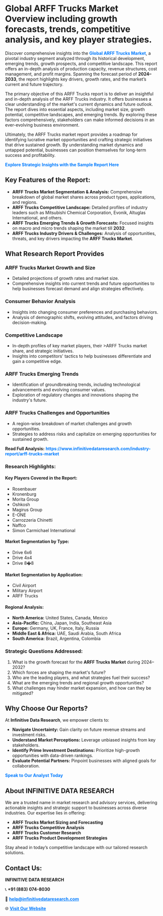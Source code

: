 <h1>Global ARFF Trucks Market Overview including growth forecasts, trends, competitive analysis, and key player strategies.</h1>
<p>
Discover comprehensive insights into the 
<a href="https://www.infinitivedataresearch.com/industry-report/arff-trucks-market" rel="dofollow" style="color: #007BFF; text-decoration: none;"><strong>Global ARFF Trucks Market</strong></a>, a pivotal industry segment analyzed through its historical development, emerging trends, growth prospects, and competitive landscape. This report offers an in-depth analysis of production capacity, revenue structures, cost management, and profit margins. Spanning the forecast period of <strong>2024–2033</strong>, the report highlights key drivers, growth rates, and the market’s current and future trajectory.
</p>
<p>
The primary objective of this ARFF Trucks report is to deliver an insightful and in-depth analysis of the ARFF Trucks industry. It offers businesses a clear understanding of the market's current dynamics and future outlook. The report dives into essential aspects, including market size, growth potential, competitive landscapes, and emerging trends. By exploring these factors comprehensively, stakeholders can make informed decisions in an ever-evolving business environment.
</p>
<p>
Ultimately, the ARFF Trucks market report provides a roadmap for identifying lucrative market opportunities and crafting strategic initiatives that drive sustained growth. By understanding market dynamics and untapped potential, businesses can position themselves for long-term success and profitability.
</p>
<p>
<a href="https://www.infinitivedataresearch.com/request-sample/reportId=102211" style="color: #007BFF; text-decoration: none;"><strong>Explore Strategic Insights with the Sample Report Here</strong></a>
</p>

<h2>Key Features of the Report:</h2>
<ul>
<li><strong>ARFF Trucks Market Segmentation & Analysis:</strong> Comprehensive breakdown of global market shares across product types, applications, and regions.</li>
<li><strong>ARFF Trucks Competitive Landscape:</strong> Detailed profiles of industry leaders such as Mitsubishi Chemical Corporation, Evonik, Altuglas International, and others.</li>
<li><strong>ARFF Trucks Emerging Trends & Growth Forecasts:</strong> Focused insights on macro and micro trends shaping the market till <strong>2032</strong>.</li>
<li><strong>ARFF Trucks Industry Drivers & Challenges:</strong> Analysis of opportunities, threats, and key drivers impacting the <strong>ARFF Trucks Market</strong>.</li>
</ul>

<h2>What Research Report Provides</h2>
<h3>ARFF Trucks Market Growth and Size</h3>
<ul>
<li>Detailed projections of growth rates and market size.</li>
<li>Comprehensive insights into current trends and future opportunities to help businesses forecast demand and align strategies effectively.</li>
</ul>

<h3>Consumer Behavior Analysis</h3>
<ul>
<li>Insights into changing consumer preferences and purchasing behaviors.</li>
<li>Analysis of demographic shifts, evolving attitudes, and factors driving decision-making.</li>
</ul>

<h3>Competitive Landscape</h3>
<ul>
<li>In-depth profiles of key market players, their >ARFF Trucks market share, and strategic initiatives.</li>
<li>Insights into competitors' tactics to help businesses differentiate and gain a competitive edge.</li>
</ul>

<h3>ARFF Trucks Emerging Trends</h3>
<ul>
<li>Identification of groundbreaking trends, including technological advancements and evolving consumer values.</li>
<li>Exploration of regulatory changes and innovations shaping the industry's future.</li>
</ul>

<h3>ARFF Trucks Challenges and Opportunities</h3>
<ul>
<li>A region-wise breakdown of market challenges and growth opportunities.</li>
<li>Strategies to address risks and capitalize on emerging opportunities for sustained growth.</li>
</ul>
<p><strong>Read Full Analysis:</strong> <a href="https://www.infinitivedataresearch.com/industry-report/arff-trucks-market" rel="dofollow" style="color: #007BFF; text-decoration: none;"><strong>https://www.infinitivedataresearch.com/industry-report/arff-trucks-market</strong></a></p>
<h3>Research Highlights:</h3>
<h4>Key Players Covered in the Report:</h4>
<ul><li>Rosenbauer</li><li>Kronenburg</li><li>Morita Group</li><li>Oshkosh</li><li>Magirus Group</li><li>E-ONE</li><li>Carrozzeria Chinetti</li><li>Naffco</li><li>Simon Carmichael International</li></ul>
<h4>Market Segmentation by Type:</h4>
<ul><li>Drive 6x6</li><li>Drive 4x4</li><li>Drive 8�8</li></ul>
<h4>Market Segmentation by Application:</h4>
<ul><li>Civil Airport</li><li>Military Airport</li><li>ARFF Trucks</li></ul>

<h4>Regional Analysis:</h4>
<ul>
<li><strong>North America:</strong> United States, Canada, Mexico</li>
<li><strong>Asia-Pacific:</strong> China, Japan, India, Southeast Asia</li>
<li><strong>Europe:</strong> Germany, UK, France, Italy, Russia</li>
<li><strong>Middle East & Africa:</strong> UAE, Saudi Arabia, South Africa</li>
<li><strong>South America:</strong> Brazil, Argentina, Colombia</li>
</ul>

<h3>Strategic Questions Addressed:</h3>
<ol>
<li>What is the growth forecast for the <strong>ARFF Trucks Market</strong> during 2024–2032?</li>
<li>Which forces are shaping the market's future?</li>
<li>Who are the leading players, and what strategies fuel their success?</li>
<li>What are the emerging trends and regional growth opportunities?</li>
<li>What challenges may hinder market expansion, and how can they be mitigated?</li>
</ol>

<h2>Why Choose Our Reports?</h2>
<p>At <strong>Infinitive Data Research</strong>, we empower clients to:</p>
<ul>
<li><strong>Navigate Uncertainty:</strong> Gain clarity on future revenue streams and investment risks.</li>
<li><strong>Understand Market Perceptions:</strong> Leverage unbiased insights from key stakeholders.</li>
<li><strong>Identify Prime Investment Destinations:</strong> Prioritize high-growth opportunities with data-driven rankings.</li>
<li><strong>Evaluate Potential Partners:</strong> Pinpoint businesses with aligned goals for collaboration.</li>
</ul>
<p><a href="https://www.infinitivedataresearch.com/industry-report/arff-trucks-market" rel="dofollow" style="color: #007BFF; text-decoration: none;"><strong>Speak to Our Analyst Today</strong></a></p>

<h2>About INFINITIVE DATA RESEARCH</h2>
<p>We are a trusted name in market research and advisory services, delivering actionable insights and strategic support to businesses across diverse industries. Our expertise lies in offering:</p>
<ul>
<li><strong>ARFF Trucks Market Sizing and Forecasting</strong></li>
<li><strong>ARFF Trucks Competitive Analysis</strong></li>
<li><strong>ARFF Trucks Customer Research</strong></li>
<li><strong>ARFF Trucks Product Development Strategies</strong></li>
</ul>
<p>Stay ahead in today’s competitive landscape with our tailored research solutions.</p>

<h2>Contact Us:</h2>
<p><strong>INFINITIVE DATA RESEARCH</strong></p>
<p>📞 <strong>+91 (883) 074-8030</strong></p>
<p>📧 <strong><a href="mailto:help@infinitivedataresearch.com" style="color: #007BFF;">help@infinitivedataresearch.com</a></strong></p>
<p>🌐 <strong><a href="https://www.infinitivedataresearch.com" rel="dofollow" style="color: #007BFF;">Visit Our Website</a></strong></p>